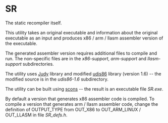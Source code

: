 # SR

The static recompiler itself.

This utility takes an original executable and information about the original executable as an input and produces x86 / arm / llasm assembler version of the executable.

The generated assembler version requires additional files to compile and run. The non-specific files are in the *x86-support*, *arm-support* and *llasm-support* subdirectories.

The utility uses [Judy](http://judy.sourceforge.net/ "Judy Arrays Web Page") library and modified [udis86](http://udis86.sourceforge.net/ "Udis86 Disassembler Library for x86 / x86-64") library (version 1.6) -- the modified source is in the *udis86-1.6* subdirectory.

The utility can be built using [scons](http://scons.org/ "SCons: A software construction tool") -- the result is an executable file *SR.exe*.

By default a version that generates x86 assembler code is compiled. To compile a version that generates arm / llasm assembler code, change the definition of OUTPUT_TYPE from OUT_X86 to OUT_ARM_LINUX / OUT_LLASM in file *SR_defs.h*.

